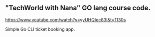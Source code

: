 ## "TechWorld with Nana" GO lang course code.

https://www.youtube.com/watch?v=yyUHQIec83I&t=1130s

Simple Go CLI ticket booking app.